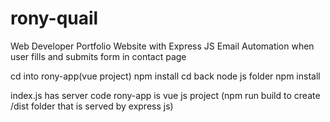 # rony-quail
Web Developer Portfolio Website with Express JS Email Automation when user fills and submits form in contact page



cd into rony-app(vue project) npm install
cd back node js folder npm install

index.js has server code
rony-app is vue js project (npm run build to create /dist folder that is served by express js)

